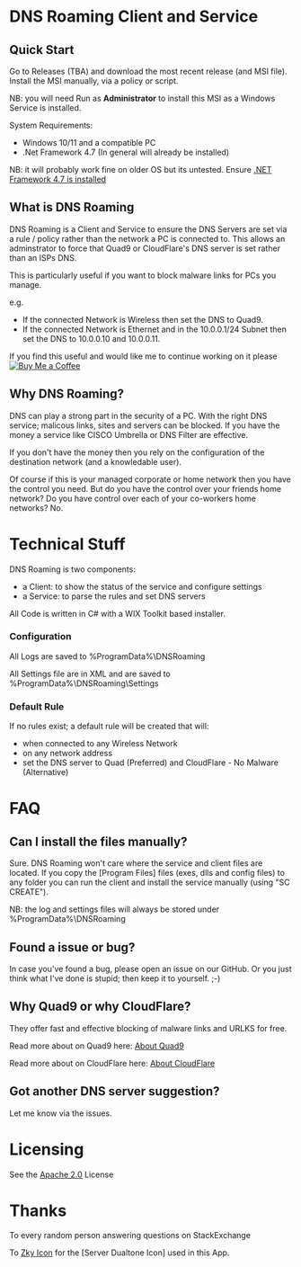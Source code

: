 # DNS Roaming Client and Service

## Quick Start

Go to Releases (TBA) and download the most recent release (and MSI file).
Install the MSI manually, via a policy or script.

NB: you will need Run as **Administrator** to install this MSI as a Windows Service is installed.

System Requirements:
- Windows 10/11 and a compatible PC
- .Net Framework 4.7 (In general will already be installed)

NB: it will probably work fine on older OS but its untested. Ensure [.NET Framework 4.7 is installed](https://www.microsoft.com/en-us/download/details.aspx?id=55167)

## What is DNS Roaming

DNS Roaming is a Client and Service to ensure the DNS Servers are set via a rule / policy rather than the network a PC is connected to. 
This allows an adminstrator to force that Quad9 or CloudFlare's DNS server is set rather than an ISPs DNS.

This is particularly useful if you want to block malware links for PCs you manage.

e.g.
- If the connected Network is Wireless then set the DNS to Quad9.
- If the connected Network is Ethernet and in the 10.0.0.1/24 Subnet then set the DNS to 10.0.0.10 and 10.0.0.11.

If you find this useful and would like me to continue working on it please [![Buy Me a Coffee](https://github.com/andrewbadge/DNSRoaming/blob/main/Images/BuyMeACoffee.png)](https://www.buymeacoffee.com/AndrewBadge)

## Why DNS Roaming?

DNS can play a strong part in the security of a PC. With the right DNS service; malicous links, sites and servers can be blocked. 
If you have the money a service like CISCO Umbrella or DNS Filter are effective.

If you don't have the money then you rely on the configuration of the destination network (and a knowledable user).

Of course if this is your managed corporate or home network then you have the control you need. 
But do you have the control over your friends home network? Do you have control over each of your co-workers home networks? No.

# Technical Stuff
DNS Roaming is two components:

- a Client: to show the status of the service and configure settings
- a Service: to parse the rules and set DNS servers

All Code is written in C# with a WIX Toolkit based installer.

### Configuration

All Logs are saved to %ProgramData%\DNSRoaming

All Settings file are in XML and are saved to %ProgramData%\DNSRoaming\Settings

### Default Rule

If no rules exist; a default rule will be created that will:

- when connected to any Wireless Network
- on any network address
- set the DNS server to Quad (Preferred) and CloudFlare - No Malware (Alternative)

# FAQ

## Can I install the files manually?

Sure. DNS Roaming won't care where the service and client files are located. If you copy the [Program Files] files (exes, dlls and config files) to any folder you can run the client and install the service manually (using "SC CREATE").

NB: the log and settings files will always be stored under %ProgramData%\DNSRoaming 

## Found a issue or bug?

In case you've found a bug, please open an issue on our GitHub.
Or you just think what I've done is stupid; then keep it to yourself. ;-)

## Why Quad9 or why CloudFlare?

They offer fast and effective blocking of malware links and URLKS for free.

Read more about on Quad9 here: [About Quad9](https://www.quad9.net/about/)

Read more about on CloudFlare here: [About CloudFlare](https://blog.cloudflare.com/introducing-1-1-1-1-for-families/)

## Got another DNS server suggestion?

Let me know via the issues.

# Licensing

See the [Apache 2.0](https://github.com/andrewbadge/DNSRoaming/blob/main/LICENSE) License

# Thanks

To every random person answering questions on StackExchange

To [Zky Icon](https://iconscout.com/contributors/zkyicon) for the [Server Dualtone Icon] used in this App. 

